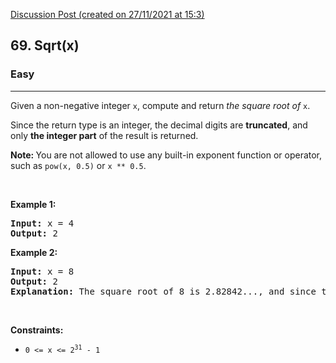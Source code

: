 [Discussion Post (created on 27/11/2021 at 15:3)](https://leetcode.com/problems/sqrtx/discuss/1650194/Easy-binary-search-solution-with-explanation.)  
<h2>69. Sqrt(x)</h2><h3>Easy</h3><hr><div><p>Given a non-negative integer <code>x</code>,&nbsp;compute and return <em>the square root of</em> <code>x</code>.</p>

<p>Since the return type&nbsp;is an integer, the decimal digits are <strong>truncated</strong>, and only <strong>the integer part</strong> of the result&nbsp;is returned.</p>

<p><strong>Note:&nbsp;</strong>You are not allowed to use any built-in exponent function or operator, such as <code>pow(x, 0.5)</code> or&nbsp;<code>x ** 0.5</code>.</p>

<p>&nbsp;</p>
<p><strong>Example 1:</strong></p>

<pre><strong>Input:</strong> x = 4
<strong>Output:</strong> 2
</pre>

<p><strong>Example 2:</strong></p>

<pre><strong>Input:</strong> x = 8
<strong>Output:</strong> 2
<strong>Explanation:</strong> The square root of 8 is 2.82842..., and since the decimal part is truncated, 2 is returned.</pre>

<p>&nbsp;</p>
<p><strong>Constraints:</strong></p>

<ul>
	<li><code>0 &lt;= x &lt;= 2<sup>31</sup> - 1</code></li>
</ul>
</div>